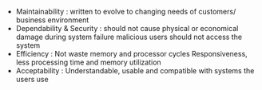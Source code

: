 - Maintainability :
	written to evolve to changing needs of customers/ business environment
- Dependability & Security :
	should not cause physical or economical damage during system failure
	malicious users should not access the system
 - Efficiency : 
	Not waste memory and processor cycles
	Responsiveness, less processing time and memory utilization
- Acceptability : 
	Understandable, usable and compatible with systems the users use

